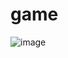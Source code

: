 # game

![image](https://user-images.githubusercontent.com/92112472/143681593-d6176b59-3989-43b4-8b8a-f761a6fb1135.png)
